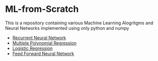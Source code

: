 # ML-from-Scratch
This is a repository containing various Machine Learning Alogritgms and Neural Networks implemented using only python and numpy

- [Recurrent Neural Network](https://github.com/Vaibhav-Sandhir/ML-from-Scratch/tree/main/RNN)
- [Multiple Polynomial Regression](https://github.com/Vaibhav-Sandhir/ML-from-Scratch/tree/main/Multiple%20Polynomial%20Regression) 
- [Logistic Regression](https://github.com/Vaibhav-Sandhir/ML-from-Scratch/tree/main/Logistic%20Regression)
- [Feed Forward Neural Network](https://github.com/Vaibhav-Sandhir/ML-from-Scratch/tree/main/Feed%20Forward%20Neural%20Network)